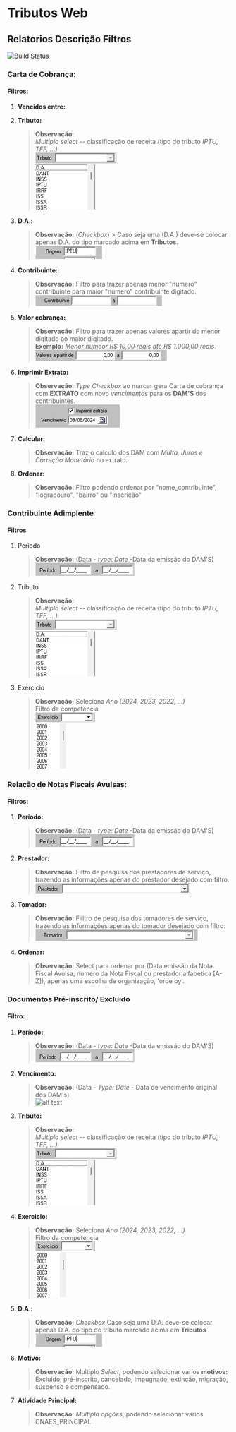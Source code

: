 #   Tributos Web 
##  Relatorios Descrição Filtros 
![Build Status](https://travis-ci.org/joemccann/dillinger.svg?branch=master)

### Carta de Cobrança: 
####    Filtros: 
1.  **Vencidos entre:** 

2.  **Tributo:** 
    >**Observação:** <br>   *Multiplo* _select_ -- classificação de receita (tipo do tributo *IPTU, TFF, ...)*<br>
    ![alt text](Fotos/image-1.png)<br>
    ![alt text](Fotos/image-2.png)

3.  **D.A.:** 
    > **Observação:** (*Checkbox*) > Caso seja uma (D.A.) deve-se colocar apenas D.A. do tipo marcado acima em **Tributos**.<br>
    ![alt text](Fotos/image-5.png)

4.  **Contribuinte:** 
    > **Observação:** Filtro para trazer apenas menor "numero" contribuinte para maior "numero" contribuinte digitado.<br>
    ![alt text](image-3.png)

5.  **Valor cobrança:** 
    > **Observação:** Filtro para trazer apenas valores apartir do menor digitado ao maior digitado.<br>
    **Exemplo:** *Menor numeor R$ 10,00 reais até R$ 1.000,00 reais*.<br>
    ![alt text](image-4.png)

6.  **Imprimir Extrato:** 
    >   **Observação:** *Type Checkbox* ao marcar gera Carta de cobrança com **EXTRATO** com novo _vencimentos_ para os **DAM'S** dos contribuintes.<br>
    ![alt text](image-5.png)

7.  **Calcular:** 
    >   **Observação:** Traz o calculo dos DAM com _Multa, Juros e Correção Monetária_ no extrato. 

8.  **Ordenar:**    
    >   **Observação:** Filtro podendo ordenar por "nome_contribuinte", "logradouro", "bairro" ou "inscrição" 


### Contribuinte Adimplente
#### Filtros

1.  Período 
   
    >**Observação:** (Data - *type: Date* -Data da emissão do DAM'S) <br>
    ![alt text](Fotos/image.png)

2.  Tributo 
    >**Observação:** <br>   *Multiplo* _select_ -- classificação de receita (tipo do tributo *IPTU, TFF, ...)*<br>
    ![alt text](Fotos/image-1.png)<br>
    ![alt text](Fotos/image-2.png)


3.  Exercicio 
    > **Observação:** Seleciona *Ano (2024, 2023, 2022, ...)* <br>
    Filtro da competencia<br>
    ![alt text](Fotos/image-3.png)<br>
    ![alt text](Fotos/image-4.png)


### Relação de Notas Fiscais Avulsas:
####    Filtros:

1.  **Período:** 
    >**Observação:** (Data - *type: Date* -Data da emissão do DAM'S) <br>
    ![alt text](Fotos/image.png)

2.  **Prestador:**
    >   **Observação:** Filtro de pesquisa dos prestadores de serviço, trazendo as informações apenas do prestador desejado com filtro.
    ![alt text](image-6.png)

3.  **Tomador:** 
    >   **Observação:**     Fiiltro de pesquisa dos tomadores de serviço, trazendo as informações apenas do tomador desejado com filtro. 
    ![alt text](image-7.png)

4. **Ordenar:**
    >   **Observação:** Select para ordenar por (Data emissão da Nota Fiscal Avulsa, numero da Nota Fiscal ou prestador alfabetica [A-Z]), apenas uma escolha de organização, 'orde by'.

### Documentos Pré-inscrito/ Excluido
#### Filtro:

1.  **Período:** 
    >**Observação:** (Data - *type: Date* -Data da emissão do DAM'S) <br>
    ![alt text](Fotos/image.png)

2.  **Vencimento:**
    >**Observação:** (Data - *Type: Date* - Data de vencimento original dos DAM's)<br>
    ![alt text](image-8.png)

3.  **Tributo:** 
    >**Observação:** <br>   *Multiplo* _select_ -- classificação de receita (tipo do tributo *IPTU, TFF, ...)*<br>
    ![alt text](Fotos/image-1.png)<br>
    ![alt text](Fotos/image-2.png)


4.  **Exercicio:** 
    > **Observação:** Seleciona *Ano (2024, 2023, 2022, ...)* <br>
    Filtro da competencia<br>
    ![alt text](Fotos/image-3.png)<br>
    ![alt text](Fotos/image-4.png)

5.  **D.A.:** 
    > **Observação:** *Checkbox* Caso seja uma D.A. deve-se colocar apenas D.A. do tipo do tributo marcado acima em **Tributos**<br>
    ![alt text](Fotos/image-5.png)

6.  **Motivo:**
    >   **Observação:** Multiplo _Select_, podendo selecionar varios **motivos:** Excluido, pré-inscrito, cancelado, impugnado, extinção, migração, suspenso e compensado.    

7.  **Atividade Principal:** 
    >**Observação:** _Multipla opções_, podendo selecionar varios CNAES_PRINCIPAL. <br>



